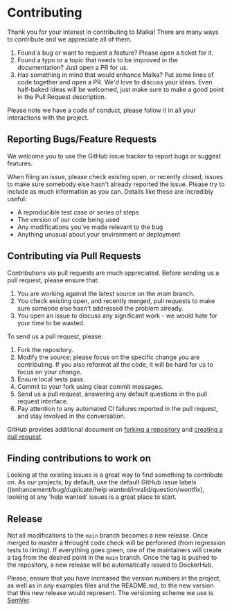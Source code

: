 # Contributing

Thank you for your interest in contributing to Malka! There are many ways to contribute and we
appreciate all of them.

1. Found a bug or want to request a feature? Please open a ticket for it.
2. Found a typo or a topic that needs to be improved in the documentation? Just open a PR for us.
3. Has something in mind that would enhance Malka? Put some lines of code together and open a PR.
   We'd love to discuss your ideas. Even half-baked ideas will be welcomed, just make sure to make
   a good point in the Pull Request description.

Please note we have a code of conduct, please follow it in all your interactions with the project.

## Reporting Bugs/Feature Requests
We welcome you to use the GitHub issue tracker to report bugs or suggest features.

When filing an issue, please check existing open, or recently closed, issues to make sure somebody else hasn't already
reported the issue. Please try to include as much information as you can. Details like these are incredibly useful:

* A reproducible test case or series of steps
* The version of our code being used
* Any modifications you've made relevant to the bug
* Anything unusual about your environment or deployment


## Contributing via Pull Requests
Contributions via pull requests are much appreciated. Before sending us a pull request, please ensure that:

1. You are working against the latest source on the *main* branch.
2. You check existing open, and recently merged, pull requests to make sure someone else hasn't addressed the problem already.
3. You open an issue to discuss any significant work - we would hate for your time to be wasted.

To send us a pull request, please:

1. Fork the repository.
2. Modify the source; please focus on the specific change you are contributing. If you also reformat all the code, it will be hard for us to focus on your change.
3. Ensure local tests pass.
4. Commit to your fork using clear commit messages.
5. Send us a pull request, answering any default questions in the pull request interface.
6. Pay attention to any automated CI failures reported in the pull request, and stay involved in the conversation.

GitHub provides additional document on [forking a repository](https://help.github.com/articles/fork-a-repo/) and
[creating a pull request](https://help.github.com/articles/creating-a-pull-request/).


## Finding contributions to work on
Looking at the existing issues is a great way to find something to contribute on. As our projects, by default, use the default GitHub issue labels ((enhancement/bug/duplicate/help wanted/invalid/question/wontfix), looking at any 'help wanted' issues is a great place to start.

## Release
Not all modifications to the `main` branch becomes a new release. Once merged to master a throught code
check will be performed (from regression tests to linting). If everything goes green, one of
the maintainers will create a tag from the desired point in the `main` branch. Once the tag is pushed
to the repository, a new release will be automatically issued to DockerHub.

Please, ensure that you have increased the version numbers in the project, as well as in any examples files
and the README.md, to the new version that this new release would represent. The versioning scheme we
use is [SemVer](http://semver.org/).
